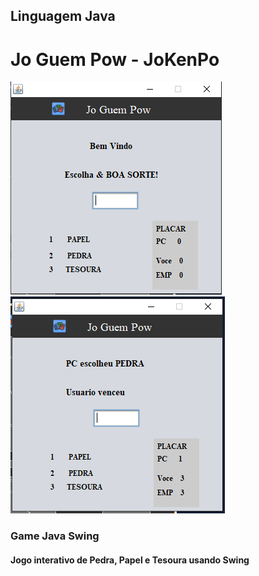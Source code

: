 ## Linguagem Java
# Jo Guem Pow -  JoKenPo
![JoGuemPow](https://github.com/alysonfarias/Projects/blob/master/Jokenpo/interfaceJokenpo.PNG)
![JoGuemPow](https://github.com/alysonfarias/Projects/blob/master/Jokenpo/interfaceJokenpo2.PNG)
### Game Java Swing


#### Jogo interativo de Pedra, Papel e Tesoura usando Swing


